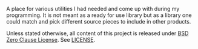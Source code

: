 A place for various utilities I had needed and come up with during my
programming.  It is not meant as a ready for use library but as a library
one could match and pick different source pieces to include in other products.

Unless stated otherwise, all content of this project is released under
[BSD Zero Clause License](https://spdx.org/licenses/0BSD).  See [LICENSE](LICENSE).
